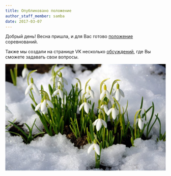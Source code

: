 ```yaml
---
title: Опубликовано положение
author_staff_member: samba
date: 2017-03-07
---
```

Добрый день! Весна пришла, и для Вас готово [положение](https://www.samba.sarsport.ru/reglament/) соревнований.

Также мы создали на странице VK несколько [обсуждений](https://vk.com/board132429751), где Вы сможете задавать свои вопросы.

![Весна](/img/posts/reglament/podsnezhnik.jpg)
